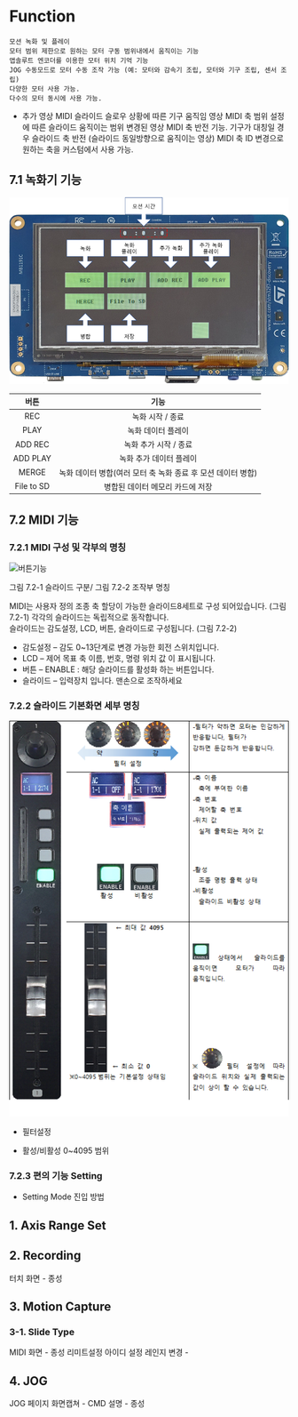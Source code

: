 # Function
    모션 녹화 및 플레이
    모터 범위 제한으로 원하는 모터 구동 범위내에서 움직이는 기능
    앱솔루트 엔코더를 이용한 모터 위치 기억 기능
    JOG 수동모드로 모터 수동 조작 가능 (예: 모터와 감속기 조립, 모터와 기구 조립, 센서 조립)
    다양한 모터 사용 가능.
    다수의 모터 동시에 사용 가능.

* 추가 영상
MIDI 슬라이드 슬로우 상황에 따른 기구 움직임 영상
MIDI 축 범위 설정에 따른 슬라이드 움직이는 범위 변경된 영상
MIDI 축 반전 기능. 기구가 대칭일 경우 슬라이드 축 반전 (슬라이드 동일방향으로 움직이는 영상) 
MIDI 축 ID 변경으로 원하는 축을 커스텀에서 사용 가능.

## 7.1 녹화기 기능

![녹화기화면](02/2_1_2.png)

|버튼|기능|
|:---:|:---:|
|REC|녹화 시작 / 종료|
|PLAY|녹화 데이터 플레이|
|ADD REC|녹화 추가 시작 / 종료|
|ADD PLAY|녹화 추가 데이터 플레이|
|MERGE| 녹화 데이터 병합(여러 모터 축 녹화 종료 후 모션 데이터 병합)|
|File to SD|병합된 데이터 메모리 카드에 저장|

## 7.2 MIDI 기능
### 7.2.1 MIDI 구성 및 각부의 명칭

![버튼기능](02/2_1_3_1_1.png)

그림 7.2-1 슬라이드 구분/ 그림 7.2-2 조작부 명칭

MIDI는 사용자 정의 조종 축 할당이 가능한 슬라이드8세트로 구성 되어있습니다. (그림 7.2-1)
각각의 슬라이드는 독립적으로 동작합니다.<br>
슬라이드는 감도설정, LCD, 버튼, 슬라이드로 구성됩니다. (그림 7.2-2)<br>
* 감도설정 – 감도 0~13단계로 변경 가능한 회전 스위치입니다.
* LCD – 제어 목표 축 이름, 번호, 명령 위치 값 이 표시됩니다.
* 버튼 – ENABLE : 해당 슬라이드를 활성화 하는 버튼입니다.
* 슬라이드 – 입력장치 입니다. 맨손으로 조작하세요

### 7.2.2 슬라이드 기본화면 세부 명칭

![슬라이드](07/7_2_2_1.png)

* 필터설정<br>

* 활성/비활성 0~4095 범위

### 7.2.3 편의 기능 Setting
* Setting Mode 진입 방법


## 1. Axis Range Set

## 2. Recording
터치 화면 - 종성

## 3. Motion Capture

### 3-1. Slide Type
MIDI 화면 - 종성
리미트설정
아이디 설정
레인지 변경 -

## 4. JOG
JOG 페이지 화면캡쳐  - CMD 설명 - 종성


